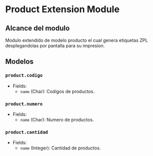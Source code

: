 # Product Extension Module

## Alcance del modulo

Modulo extendido de modelo producto el cual genera etiquetas ZPL desplegandolas por pantalla para su impresion.

## Modelos 

### `product.codigo`
- Fields:
  - `name` (Char): Codigos de productos.

### `product.numero`
- Fields:
  - `name` (Char): Numero de productos.

### `product.cantidad`
- Fields:
  - `name` (Integer): Cantidad de productos.